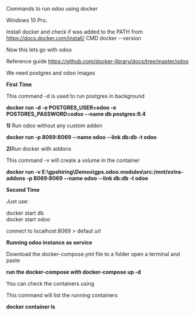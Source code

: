 Commands to run odoo using docker

Windows 10 Pro.

Install docker and check if was added to the PATH
from https://docs.docker.com/install/
CMD docker --version

Now this lets go with odoo

Reference guide https://github.com/docker-library/docs/tree/master/odoo

We need postgres and odoo images

<strong>First Time</strong>

This command -d is used to run postgres in background

<strong>docker run -d -e POSTGRES_USER=odoo -e POSTGRES_PASSWORD=odoo --name db postgres:9.4</strong>

<strong>1)</strong> Run odoo without any custom addon

<strong>docker run -p 8069:8069 --name odoo --link db:db -t odoo</strong>


<strong>2)</strong>Run docker with addons

This command -v will create a volume in the container

<strong>docker run -v E:\gpshiring\Demos\gps.odoo.modules\src:/mnt/extra-addons -p 8069:8069 --name odoo --link db:db -t odoo</strong>

<strong>Second Time</strong>

Just use:

 docker start db <br/>
 docker start odoo
 
connect to localhost:8069 > defaut url

<strong>Running odoo instance as service</strong>

Download the docker-compose.yml file to a folder open a terminal and paste

<strong>run the docker-compose with docker-compose up -d</strong>

You can check the containers using 

This command will list the running containers

<strong>docker container ls</strong>

